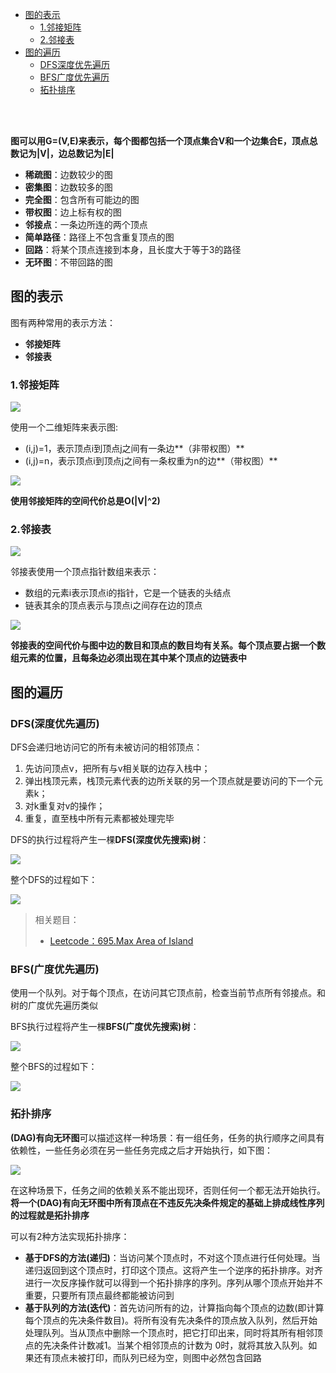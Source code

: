 * [图的表示](#图的表示)
    - [1.邻接矩阵](#1邻接矩阵)
    - [2.邻接表](#2邻接表)
* [图的遍历](#图的遍历)
    * [DFS深度优先遍历](#dfs深度优先遍历)
    * [BFS广度优先遍历](#bfs广度优先遍历)
    * [拓扑排序](#拓扑排序)

<br>
<br>

**图可以用G=(V,E)来表示，每个图都包括一个顶点集合V和一个边集合E，顶点总数记为|V|，边总数记为|E|**

* **稀疏图**：边数较少的图
* **密集图**：边数较多的图
* **完全图**：包含所有可能边的图
* **带权图**：边上标有权的图
* **邻接点**：一条边所连的两个顶点
* **简单路径**：路径上不包含重复顶点的图
* **回路**：将某个顶点连接到本身，且长度大于等于3的路径
* **无环图**：不带回路的图

## 图的表示

图有两种常用的表示方法：

* **邻接矩阵**
* **邻接表**

### 1.邻接矩阵

![](../pic/al-graph-1.png)

使用一个二维矩阵来表示图:

* (i,j)=1，表示顶点i到顶点j之间有一条边**（非带权图）**
* (i,j)=n，表示顶点i到顶点j之间有一条权重为n的边**（带权图）**

![](../pic/al-graph-2.png)

**使用邻接矩阵的空间代价总是O(|V|^2)**

### 2.邻接表

![](../pic/al-graph-1.png)

邻接表使用一个顶点指针数组来表示：

* 数组的元素i表示顶点i的指针，它是一个链表的头结点
* 链表其余的顶点表示与顶点i之间存在边的顶点

![](../pic/al-graph-3.png)

**邻接表的空间代价与图中边的数目和顶点的数目均有关系。每个顶点要占据一个数组元素的位置，且每条边必须出现在其中某个顶点的边链表中**

## 图的遍历

### DFS(深度优先遍历)

DFS会递归地访问它的所有未被访问的相邻顶点：

1. 先访问顶点v，把所有与v相关联的边存入栈中；
2. 弹出栈顶元素，栈顶元素代表的边所关联的另一个顶点就是要访问的下一个元素k；
3. 对k重复对v的操作；
4. 重复，直至栈中所有元素都被处理完毕

DFS的执行过程将产生一棵**DFS(深度优先搜索)树**：

![](../pic/al-graph-4.png)

整个DFS的过程如下：

![](../pic/al-graph-5.png)

> 相关题目：
> * [Leetcode：695.Max Area of Island](https://leetcode.com/problems/max-area-of-island/description/)

### BFS(广度优先遍历)

使用一个队列。对于每个顶点，在访问其它顶点前，检查当前节点所有邻接点。和树的广度优先遍历类似

BFS执行过程将产生一棵**BFS(广度优先搜索)树**：

![](../pic/al-graph-6.png)

整个BFS的过程如下：

![](../pic/al-graph-7.png)

### 拓扑排序

**(DAG)有向无环图**可以描述这样一种场景：有一组任务，任务的执行顺序之间具有依赖性，一些任务必须在另一些任务完成之后才开始执行，如下图：

![](../pic/al-graph-8.png)

在这种场景下，任务之间的依赖关系不能出现环，否则任何一个都无法开始执行。**将一个(DAG)有向无环图中所有顶点在不违反先决条件规定的基础上排成线性序列的过程就是拓扑排序**

可以有2种方法实现拓扑排序：

* **基于DFS的方法(递归)**：当访问某个顶点时，不对这个顶点进行任何处理。当递归返回到这个顶点时，打印这个顶点。这将产生一个逆序的拓扑排序。对齐进行一次反序操作就可以得到一个拓扑排序的序列。序列从哪个顶点开始并不重要，只要所有顶点最终都能被访问到
* **基于队列的方法(迭代)**：首先访问所有的边，计算指向每个顶点的边数(即计算每个顶点的先决条件数目)。将所有没有先决条件的顶点放入队列，然后开始处理队列。当从顶点中删除一个顶点时，把它打印出来，同时将其所有相邻顶点的先决条件计数减1。当某个相邻顶点的计数为
0时，就将其放入队列。如果还有顶点未被打印，而队列已经为空，则图中必然包含回路